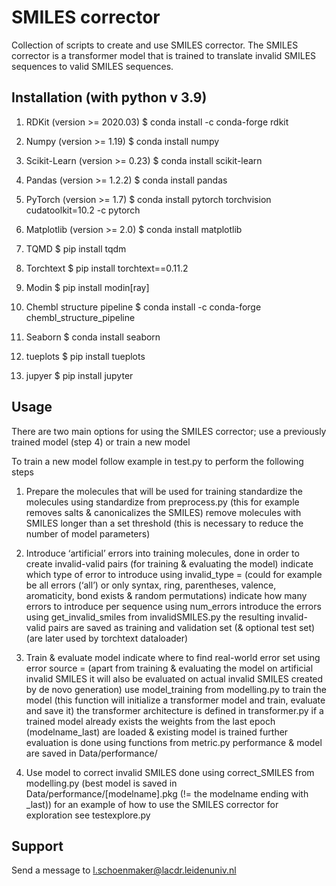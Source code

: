 # SMILES corrector
Collection of scripts to create and use SMILES corrector. The SMILES corrector is a transformer model that is trained to translate invalid SMILES sequences to valid SMILES sequences. 

## Installation (with python v 3.9)
1. RDKit (version >= 2020.03) 
$ conda install -c conda-forge rdkit

2. Numpy (version >= 1.19)
$ conda install numpy

3. Scikit-Learn (version >= 0.23)
$ conda install scikit-learn

4. Pandas (version >= 1.2.2)
$ conda install pandas

5. PyTorch (version >= 1.7)
$ conda install pytorch torchvision cudatoolkit=10.2 -c pytorch 

6. Matplotlib (version >= 2.0)
$ conda install matplotlib

7. TQMD
$ pip install tqdm

8. Torchtext
$ pip install torchtext==0.11.2 

9. Modin
$ pip install modin[ray]

10. Chembl structure pipeline
$ conda install -c conda-forge chembl_structure_pipeline

11. Seaborn
$ conda install seaborn

12. tueplots
$ pip install tueplots

13. jupyer
$ pip install jupyter

## Usage
There are two main options for using the SMILES corrector; use a previously trained model (step 4) or train a new model 

To train a new model follow example in test.py to perform the following steps

1. Prepare the molecules that will be used for training
standardize the molecules using standardize from preprocess.py (this for example removes salts & canonicalizes the SMILES)
remove molecules with SMILES longer than a set threshold (this is necessary to reduce the number of model parameters)

2. Introduce ‘artificial’ errors into training molecules, done in order to create invalid-valid pairs (for training & evaluating the model)
indicate which type of error to introduce using invalid_type = (could for example be all errors (‘all’) or only syntax, ring, parentheses, valence, aromaticity, bond exists & random permutations)
indicate how many errors to introduce per sequence using num_errors
introduce the errors using get_invalid_smiles from invalidSMILES.py
the resulting invalid-valid pairs are saved as training and validation set (& optional test set) (are later used by torchtext dataloader)

3. Train & evaluate model
indicate where to find real-world error set using error source = (apart from training & evaluating the model on artificial invalid SMILES it will also be evaluated on actual invalid SMILES created by de novo generation)
use model_training from modelling.py to train the model (this function will initialize a transformer model and train, evaluate and save it)
the transformer architecture is defined in transformer.py 
if a trained model already exists the weights from the last epoch (modelname_last) are loaded & existing model is trained further
evaluation is done using functions from metric.py
performance & model are saved in Data/performance/

4. Use model to correct invalid SMILES
done using correct_SMILES from modelling.py (best model is saved in Data/performance/[modelname].pkg (!= the modelname ending with _last))
for an example of how to use the SMILES corrector for exploration see testexplore.py 

## Support
Send a message to l.schoenmaker@lacdr.leidenuniv.nl